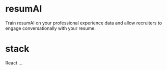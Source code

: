 # resumAI
Train resumAI on your professional experience data and allow recruiters to engage conversationally with your resume.

# stack
React
...
